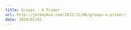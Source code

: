 ```yaml
---
title: Groups - A Primer
url: http://jeremykun.com/2012/12/08/groups-a-primer/
date: 2019/02/01
---
```

